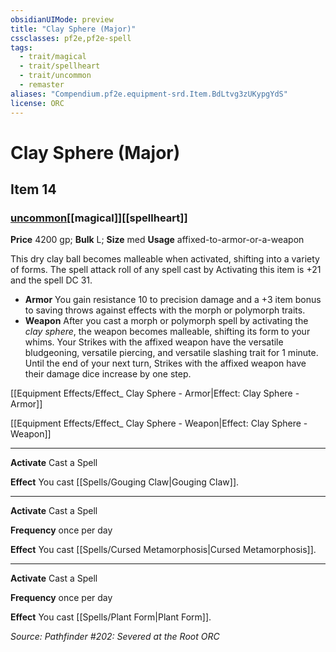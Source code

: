 ```yaml
---
obsidianUIMode: preview
title: "Clay Sphere (Major)"
cssclasses: pf2e,pf2e-spell
tags:
  - trait/magical
  - trait/spellheart
  - trait/uncommon
  - remaster
aliases: "Compendium.pf2e.equipment-srd.Item.BdLtvg3zUKypgYdS"
license: ORC
---
```

# Clay Sphere (Major)
## Item 14
### [uncommon](uncommon "Uncommon Rarity Trait")[[magical]][[spellheart]]


**Price** 4200 gp; 
**Bulk** L; **Size** med
**Usage** affixed-to-armor-or-a-weapon

This dry clay ball becomes malleable when activated, shifting into a variety of forms. The spell attack roll of any spell cast by Activating this item is +21 and the spell DC 31.

*   **Armor** You gain resistance 10 to precision damage and a +3 item bonus to saving throws against effects with the morph or polymorph traits.
*   **Weapon** After you cast a morph or polymorph spell by activating the _clay sphere_, the weapon becomes malleable, shifting its form to your whims. Your Strikes with the affixed weapon have the versatile bludgeoning, versatile piercing, and versatile slashing trait for 1 minute. Until the end of your next turn, Strikes with the affixed weapon have their damage dice increase by one step.

[[Equipment Effects/Effect_ Clay Sphere - Armor|Effect: Clay Sphere - Armor]]

[[Equipment Effects/Effect_ Clay Sphere - Weapon|Effect: Clay Sphere - Weapon]]

* * *

**Activate** Cast a Spell

**Effect** You cast [[Spells/Gouging Claw|Gouging Claw]].

* * *

**Activate** Cast a Spell

**Frequency** once per day

**Effect** You cast [[Spells/Cursed Metamorphosis|Cursed Metamorphosis]].

* * *

**Activate** Cast a Spell

**Frequency** once per day

**Effect** You cast [[Spells/Plant Form|Plant Form]].

*Source: Pathfinder #202: Severed at the Root*
*ORC*